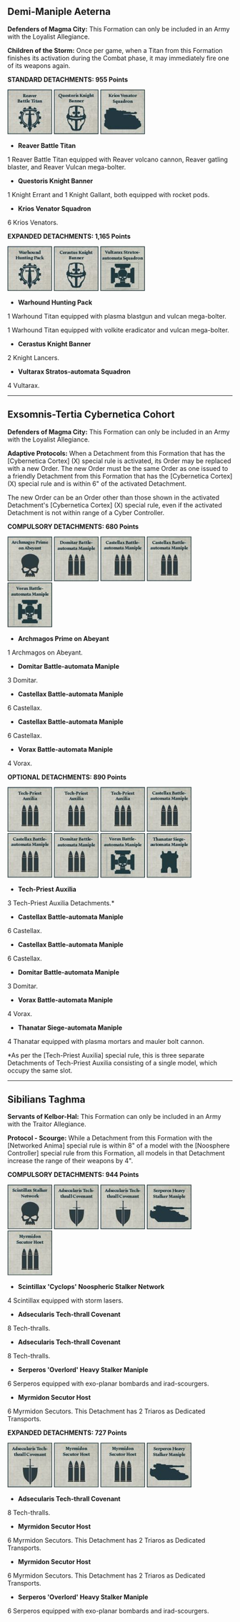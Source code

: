 ## Demi-Maniple Aeterna

**Defenders of Magma City:** This Formation can only be included in an Army with the Loyalist Allegiance.

**Children of the Storm:** Once per game, when a Titan from this Formation finishes its activation during the Combat phase, it may immediately fire one of its weapons again.

**STANDARD DETACHMENTS: 955 Points**

![](../media/formations_of_legend/reaver_battle_titan.jpg) ![](../media/formations_of_legend/questoris_knight_banner.jpg) ![](../media/formations_of_legend/krios_venator_squadron.jpg)

* **Reaver Battle Titan**

1 Reaver Battle Titan equipped with Reaver volcano cannon, Reaver gatling blaster, and Reaver Vulcan mega-bolter.

* **Questoris Knight Banner**

1 Knight Errant and 1 Knight Gallant, both equipped with rocket pods.

* **Krios Venator Squadron**

6 Krios Venators.

**EXPANDED DETACHMENTS: 1,165 Points**

![](../media/formations_of_legend/warhound_hunting_pack.jpg) ![](../media/formations_of_legend/cerastus_knight_banner.jpg) ![](../media/formations_of_legend/vultarax_stratos_automata_squadron.jpg)

* **Warhound Hunting Pack**

1 Warhound Titan equipped with plasma blastgun and vulcan mega-bolter.

1 Warhound Titan equipped with volkite eradicator and vulcan mega-bolter.

* **Cerastus Knight Banner**

2 Knight Lancers.

* **Vultarax Stratos-automata Squadron**

4 Vultarax.

---

## Exsomnis-Tertia Cybernetica Cohort

**Defenders of Magma City:** This Formation can only be included in an Army with the Loyalist Allegiance.

**Adaptive Protocols:** When a Detachment from this Formation that has the [Cybernetica Cortex] (X) special rule is activated, its Order may be replaced with a new Order. The new Order must be the same Order as one issued to a friendly Detachment from this Formation that has the [Cybernetica Cortex] (X) special rule and is within 6" of the activated Detachment.

The new Order can be an Order other than those shown in the activated Detachment's [Cybernetica Cortex] (X) special rule, even if the activated Detachment is not within range of a Cyber Controller.

**COMPULSORY DETACHMENTS: 680 Points**

![](../media/formations_of_legend/archmagos_prime_on_abeyant.jpg) ![](../media/formations_of_legend/domitar_battle_automata_maniple.jpg) ![](../media/formations_of_legend/castellax_battle_automata_maniple.jpg) ![](../media/formations_of_legend/castellax_battle_automata_maniple.jpg) ![](../media/formations_of_legend/vorax_battle_automata_maniple.jpg)

* **Archmagos Prime on Abeyant**

1 Archmagos on Abeyant.

* **Domitar Battle-automata Maniple**

3 Domitar.

* **Castellax Battle-automata Maniple**

6 Castellax.

* **Castellax Battle-automata Maniple**

6 Castellax.

* **Vorax Battle-automata Maniple**

4 Vorax.

**OPTIONAL DETACHMENTS: 890 Points**

![](../media/formations_of_legend/tech_priest_auxilia.jpg) ![](../media/formations_of_legend/tech_priest_auxilia.jpg) ![](../media/formations_of_legend/tech_priest_auxilia.jpg) ![](../media/formations_of_legend/castellax_battle_automata_maniple.jpg) ![](../media/formations_of_legend/castellax_battle_automata_maniple.jpg) ![](../media/formations_of_legend/domitar_battle_automata_maniple.jpg) ![](../media/formations_of_legend/vorax_battle_automata_maniple.jpg) ![](../media/formations_of_legend/thanatar_siege_automata_maniple.jpg)

* **Tech-Priest Auxilia**

3 Tech-Priest Auxilia Detachments.*

* **Castellax Battle-automata Maniple**

6 Castellax.

* **Castellax Battle-automata Maniple**

6 Castellax.

* **Domitar Battle-automata Maniple**

3 Domitar.

* **Vorax Battle-automata Maniple**

4 Vorax.

* **Thanatar Siege-automata Maniple**

4 Thanatar equipped with plasma mortars and mauler bolt cannon.

*As per the [Tech-Priest Auxilia] special rule, this is three separate Detachments of Tech-Priest Auxilia consisting of a single model, which occupy the same slot.

---

## Sibilians Taghma

**Servants of Kelbor-Hal:** This Formation can only be included in an Army with the Traitor Allegiance.

**Protocol - Scourge:** While a Detachment from this Formation with the [Networked Anima] special rule is within 8" of a model with the [Noosphere Controller] special rule from this Formation, all models in that Detachment increase the range of their weapons by 4".

**COMPULSORY DETACHMENTS: 944 Points**

![](../media/formations_of_legend/scintillax_stalker_network.jpg) ![](../media/formations_of_legend/adsecularis_tech_thrall_covenant.jpg) ![](../media/formations_of_legend/adsecularis_tech_thrall_covenant.jpg) ![](../media/formations_of_legend/serperos_heavy_stalker_maniple.jpg) ![](../media/formations_of_legend/myrmidon_secutor_host.jpg)

* **Scintillax 'Cyclops' Noospheric Stalker Network**

4 Scintillax equipped with storm lasers.

* **Adsecularis Tech-thrall Covenant**

8 Tech-thralls.

* **Adsecularis Tech-thrall Covenant**

8 Tech-thralls.

* **Serperos 'Overlord' Heavy Stalker Maniple**

6 Serperos equipped with exo-planar bombards and irad-scourgers.

* **Myrmidon Secutor Host**

6 Myrmidon Secutors. This Detachment has 2 Triaros as Dedicated Transports.

**EXPANDED DETACHMENTS: 727 Points**

![](../media/formations_of_legend/adsecularis_tech_thrall_covenant.jpg) ![](../media/formations_of_legend/myrmidon_secutor_host.jpg) ![](../media/formations_of_legend/myrmidon_secutor_host.jpg) ![](../media/formations_of_legend/serperos_heavy_stalker_maniple.jpg)

* **Adsecularis Tech-thrall Covenant**

8 Tech-thralls.

* **Myrmidon Secutor Host**

6 Myrmidon Secutors. This Detachment has 2 Triaros as Dedicated Transports.

* **Myrmidon Secutor Host**

6 Myrmidon Secutors. This Detachment has 2 Triaros as Dedicated Transports.

* **Serperos 'Overlord' Heavy Stalker Maniple**

6 Serperos equipped with exo-planar bombards and irad-scourgers.
